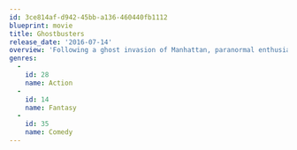 ```yaml
---
id: 3ce814af-d942-45bb-a136-460440fb1112
blueprint: movie
title: Ghostbusters
release_date: '2016-07-14'
overview: 'Following a ghost invasion of Manhattan, paranormal enthusiasts Erin Gilbert and Abby Yates, nuclear engineer Jillian Holtzmann, and subway worker Patty Tolan band together to stop the otherworldly threat.'
genres:
  -
    id: 28
    name: Action
  -
    id: 14
    name: Fantasy
  -
    id: 35
    name: Comedy
---
```

